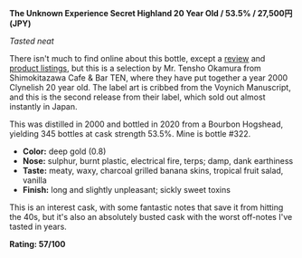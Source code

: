 **The Unknown Experience Secret Highland 20 Year Old / 53.5% / 27,500円 (JPY)**

*Tasted neat*

There isn't much to find online about this bottle, except a [review](https://hideoutclub.jp/post/detail/aa0bLqU8SM) and [product listings](https://www.saketry.com/u-series-secret-highland-single-malt-2nd-release.html), but this is a selection by Mr. Tensho Okamura from Shimokitazawa Cafe & Bar TEN, where they have put together a year 2000 Clynelish 20 year old.  The label art is cribbed from the Voynich Manuscript, and this is the second release from their label, which sold out almost instantly in Japan.

This was distilled in 2000 and bottled in 2020 from a Bourbon Hogshead, yielding 345 bottles at cask strength 53.5%.  Mine is bottle #322.

* **Color:** deep gold (0.8)
* **Nose:** sulphur, burnt plastic, electrical fire, terps; damp, dank earthiness
* **Taste:** meaty, waxy, charcoal grilled banana skins, tropical fruit salad, vanilla
* **Finish:** long and slightly unpleasant; sickly sweet toxins

This is an interest cask, with some fantastic notes that save it from hitting the 40s, but it's also an absolutely busted cask with the worst off-notes I've tasted in years.

**Rating: 57/100**
